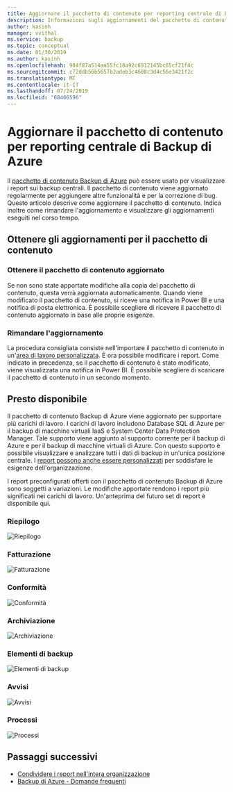 ```yaml
---
title: Aggiornare il pacchetto di contenuto per reporting centrale di Backup di Azure
description: Informazioni sugli aggiornamenti del pacchetto di contenuto Backup di Azure in Power BI
author: kasinh
manager: vvithal
ms.service: backup
ms.topic: conceptual
ms.date: 01/30/2019
ms.author: kasinh
ms.openlocfilehash: 984f87a514aa55fc18a92c6912145bc65cf21f4c
ms.sourcegitcommit: c72ddb56b5657b2adeb3c4608c3d4c56e3421f2c
ms.translationtype: MT
ms.contentlocale: it-IT
ms.lasthandoff: 07/24/2019
ms.locfileid: "68466596"
---
```

# <a name="update-the-azure-backup-central-reporting-content-pack"></a>Aggiornare il pacchetto di contenuto per reporting centrale di Backup di Azure 

Il [pacchetto di contenuto Backup di Azure](https://docs.microsoft.com/azure/backup/backup-azure-configure-reports#view-reports-in-power-bi) può essere usato per visualizzare i report sui backup centrali. Il pacchetto di contenuto viene aggiornato regolarmente per aggiungere altre funzionalità e per la correzione di bug. Questo articolo descrive come aggiornare il pacchetto di contenuto. Indica inoltre come rimandare l'aggiornamento e visualizzare gli aggiornamenti eseguiti nel corso tempo.

## <a name="get-updates-to-the-content-pack"></a>Ottenere gli aggiornamenti per il pacchetto di contenuto

### <a name="get-the-updated-content-pack"></a>Ottenere il pacchetto di contenuto aggiornato
Se non sono state apportate modifiche alla copia del pacchetto di contenuto, questa verrà aggiornata automaticamente. Quando viene modificato il pacchetto di contenuto, si riceve una notifica in Power BI e una notifica di posta elettronica. È possibile scegliere di ricevere il pacchetto di contenuto aggiornato in base alle proprie esigenze. 

### <a name="postpone-the-update"></a>Rimandare l'aggiornamento
La procedura consigliata consiste nell'importare il pacchetto di contenuto in un'[area di lavoro personalizzata](https://youtu.be/26zyOtyHPJM?t=1m57s). È ora possibile modificare i report.
Come indicato in precedenza, se il pacchetto di contenuto è stato modificato, viene visualizzata una notifica in Power BI. È possibile scegliere di scaricare il pacchetto di contenuto in un secondo momento. 

## <a name="coming-soon"></a>Presto disponibile
   
Il pacchetto di contenuto Backup di Azure viene aggiornato per supportare più carichi di lavoro. I carichi di lavoro includono Database SQL di Azure per il backup di macchine virtuali IaaS e System Center Data Protection Manager. Tale supporto viene aggiunto al supporto corrente per il backup di Azure e per il backup di macchine virtuali di Azure. Con questo supporto è possibile visualizzare e analizzare tutti i dati di backup in un'unica posizione centrale. I [report possono anche essere personalizzati](https://youtu.be/26zyOtyHPJM) per soddisfare le esigenze dell'organizzazione.

I report preconfigurati offerti con il pacchetto di contenuto Backup di Azure sono soggetti a variazioni. Le modifiche apportate rendono i report più significati nei carichi di lavoro. Un'anteprima del futuro set di report è disponibile qui.

### <a name="summary"></a>Riepilogo
   
![Riepilogo](./media/backup-azure-central-reporting/AzBackup-Central-Reporting-Summary.png)

### <a name="billing"></a>Fatturazione

![Fatturazione](./media/backup-azure-central-reporting/AzBackup-Central-Reporting-Billing.png)

### <a name="compliance"></a>Conformità

![Conformità](./media/backup-azure-central-reporting/AzBackup-Central-Reporting-Compliance.png)

### <a name="storage"></a>Archiviazione

![Archiviazione](./media/backup-azure-central-reporting/AzBackup-Central-Reporting-Storage.png)

### <a name="backup-items"></a>Elementi di backup
![Elementi di backup](./media/backup-azure-central-reporting/AzBackup-Central-Reporting-BackupItem.png)

### <a name="alerts"></a>Avvisi

![Avvisi](./media/backup-azure-central-reporting/AzBackup-Central-Reporting-Alerts.png)

### <a name="jobs"></a>Processi

![Processi](./media/backup-azure-central-reporting/AzBackup-Central-Reporting-Jobs.png)
    

## <a name="next-steps"></a>Passaggi successivi

* [Condividere i report nell'intera organizzazione](https://youtu.be/26zyOtyHPJM)
* [Backup di Azure - Domande frequenti](backup-azure-backup-faq.md)

